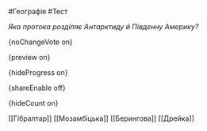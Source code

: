 #Географія #Тест

*Яка протока розділяє Антарктиду й Південну Америку?*

{noChangeVote on}

{preview on}

{hideProgress on}

{shareEnable off}

{hideCount on}

[[Гібралтар]]
[[Мозамбіцька]]
[[Берингова]]
[[Дрейка]]
